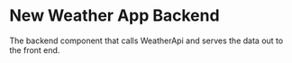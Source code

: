 # New Weather App Backend
The backend component that calls WeatherApi and serves the data out to the front end.
